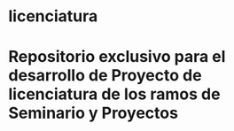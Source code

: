 # licenciatura
# Repositorio exclusivo para el desarrollo de Proyecto de licenciatura de los ramos de Seminario y Proyectos
